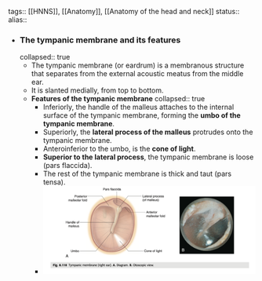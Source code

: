 tags:: [[HNNS]], [[Anatomy]], [[Anatomy of the head and neck]] 
status::
alias::

- ### The tympanic membrane and its features
  collapsed:: true
	- The tympanic membrane (or eardrum) is a membranous structure that separates from the external acoustic meatus from the middle ear.
	- It is slanted medially, from top to bottom.
	- **Features of the tympanic membrane**
	  collapsed:: true
		- Inferiorly, the handle of the malleus attaches to the internal surface of the tympanic membrane, forming the **umbo of the tympanic membrane**.
		- Superiorly, the **lateral process of the malleus** protrudes onto the tympanic membrane.
		- Anteroinferior to the umbo, is the **cone of light**.
		- **Superior to the lateral process**, the tympanic membrane is loose (pars flaccida).
		- The rest of the tympanic membrane is thick and taut (pars tensa).
		- ![image.png](../assets/image_1673419340059_0.png)